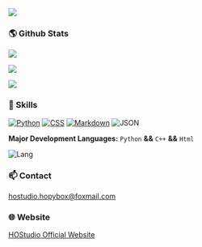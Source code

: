 ![](https://komarev.com/ghpvc/?username=HOStudio123&style=for-the-badge)
### 🌎 Github Stats
![](https://github-profile-summary-cards.vercel.app/api/cards/profile-details?username=HOStudio123&theme=default)

![](https://github-readme-stats.vercel.app/api?username=HOStudio123&title_color=3E79CC&show_icons=true&icon_color=80CAFF&include_all_c)

![](http://github-readme-streak-stats.herokuapp.com?user=HOStudio123&hide_border=)

### 🎨 Skills
[![Python](https://img.shields.io/badge/python-3670A0?style=for-the-badge&logo=python&logoColor=white)](https://www.python.org)
[![CSS](https://img.shields.io/badge/css-1572B6?style=for-the-badge&logo=css3&logoColor=white)](https://www.w3.org/TR/CSS/)
[![Markdown](https://img.shields.io/badge/Markdown-000000?style=for-the-badge&logo=markdown&logoColor=white)](https://daringfireball.net/projects/markdown/)
![JSON](https://img.shields.io/badge/json-5E5C5C?style=for-the-badge&logo=json&logoColor=white)

**Major Development Languages:** `Python` **&&** `C++` **&&** `Html`

![Lang](https://github-readme-stats.vercel.app/api/top-langs/?username=HOStudio123&layout=donut)

### 📫 Contact
hostudio.hopybox@foxmail.com

### 🌐 Website
[HOStudio Official Website](https://hostudio123.github.io/)
